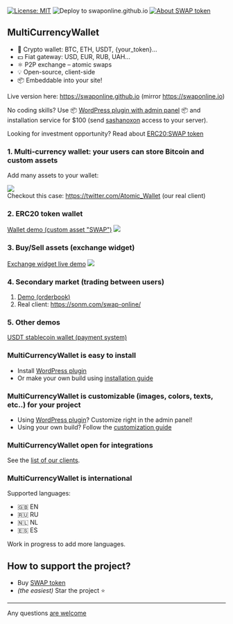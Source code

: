 ﻿[![License: MIT](https://img.shields.io/badge/License-MIT-green.svg)](LICENSE)
![Deploy to swaponline.github.io](https://github.com/swaponline/MultiCurrencyWallet/workflows/Deploy%20to%20swaponline.github.io/badge.svg)
[![About SWAP token](https://img.shields.io/badge/ERC20-SWAP-green)](https://github.com/swaponline/MultiCurrencyWallet/blob/master/docs/SWAPTOKEN.md)

## MultiCurrencyWallet

- 👛 Crypto wallet: BTC, ETН, USDT, {your_token}...
- 💵 Fiat gateway: USD, EUR, RUB, UAH...
- ⚛️ P2P exchange – atomic swaps
- 💡 Open-source, client-side
- 📦 Embeddable into your site!

Live version here: https://swaponline.github.io (mirror https://swaponline.io)

No coding skills? Use :package: [WordPress plugin with admin panel](https://codecanyon.net/item/multicurrency-crypto-wallet-and-exchange-widgets-for-wordpress/23532064) :package: and installation service for \$100 (send [sashanoxon](https://t.me/sashanoxon) access to your server).

Looking for investment opportunity? Read about [ERC20:SWAP token](/docs/SWAPTOKEN.md)

### 1. Multi-currency wallet: your users can store Bitcoin and custom assets

Add many assets to your wallet:

<img src="https://wallet.wpmix.net/codecanyon_description_3.jpg">

<br>
Checkout this case: <a href="https://twitter.com/Atomic_Wallet" target="_blank">https://twitter.com/Atomic_Wallet</a> (our real client)

### 2. ERC20 token wallet

<a href="https://generator.swaponline.site/livedemo/0x4E12EB8e506Ccd1427F6b8F7faa3e88fB698EB28/319aa913-4e84-483f-a0d1-8664a13f56b7/#/JACK-wallet">Wallet demo (custom asset "SWAP")</a>
<img src="https://generator.swaponline.site/generator/assets/img/example_wallet.png">

### 3. Buy/Sell assets (exchange widget)

<a href="https://generator.swaponline.site/livedemo/0x4E12EB8e506Ccd1427F6b8F7faa3e88fB698EB28/319aa913-4e84-483f-a0d1-8664a13f56b7/#/buy/btc-to-jack">Exchange widget live demo</a>
<img src="https://generator.swaponline.site/generator/assets/img/example_exchange.png">
<br>

### 4. Secondary market (trading between users)

1. <a href="https://swaponline.github.io/#/usdt-btc">Demo (orderbook)</a>
2. Real client: <a href="https://sonm.com/swap-online/">https://sonm.com/swap-online/</a>

### 5. Other demos

<a href="https://swaponline.github.io/#/usdt-wallet">USDT stablecoin wallet (payment system)</a>


### MultiCurrencyWallet is easy to install

- Install [WordPress plugin](https://codecanyon.net/item/multicurrency-crypto-wallet-and-exchange-widgets-for-wordpress/23532064)
- Or make your own build using [installation guide](/docs/INSTALLATION.md)


### MultiCurrencyWallet is customizable (images, colors, texts, etc..) for your project

- Using [WordPress plugin](https://codecanyon.net/item/multicurrency-crypto-wallet-and-exchange-widgets-for-wordpress/23532064)? Сustomize right in the admin panel!
- Using your own build? Follow the [customization guide](/docs/CUSTOMIZATION.md)


### MultiCurrencyWallet open for integrations

See the [list of our clients](/docs/CLIENTS.md).


### MultiCurrencyWallet is international

Supported languages:

- 🇬🇧 EN
- 🇷🇺 RU
- 🇳🇱 NL
- 🇪🇸 ES

Work in progress to add more languages.


## How to support the project?

- Buy [SWAP token](/docs/SWAPTOKEN.md)
- _(the easiest)_ Star the project ⭐

---

Any questions [are welcome](https://t.me/mcvchat)
